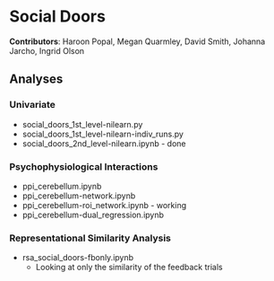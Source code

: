 # Social Doors

**Contributors**: Haroon Popal, Megan Quarmley, David Smith, Johanna Jarcho, Ingrid Olson


## Analyses

### Univariate
- social_doors_1st_level-nilearn.py
- social_doors_1st_level-nilearn-indiv_runs.py
- social_doors_2nd_level-nilearn.ipynb - done

### Psychophysiological Interactions
- ppi_cerebellum.ipynb
- ppi_cerebellum-network.ipynb
- ppi_cerebellum-roi_network.ipynb - working
- ppi_cerebellum-dual_regression.ipynb

### Representational Similarity Analysis
- rsa_social_doors-fbonly.ipynb
  - Looking at only the similarity of the feedback trials

